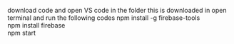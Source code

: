 download code and open VS code in the folder this is downloaded in
open terminal and run the following codes
npm install -g firebase-tools   
npm install firebase     
npm start 
